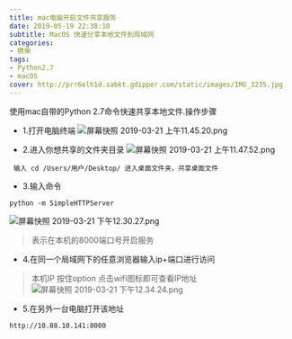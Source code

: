 ```yaml
---
title: mac电脑开启文件共享服务
date: 2019-05-19 22:38:10
subtitle: MacOS 快速分享本地文件到局域网
categories:
- 劈柴
tags:
- Python2.7
- macOS
cover: http://prr6elh1d.sabkt.gdipper.com/static/images/IMG_3235.jpg
---
```

使用mac自带的Python 2.7命令快速共享本地文件.操作步骤
- 1.打开电脑终端
  ![屏幕快照 2019-03-21 上午11.45.20.png](http://prr6elh1d.sabkt.gdipper.com/static/images/mac电脑文件共享/2975942-6460fb75db8ad0d6.png)

- 2.进入你想共享的文件夹目录
![屏幕快照 2019-03-21 上午11.47.52.png](http://prr6elh1d.sabkt.gdipper.com/static/images/mac电脑文件共享/2975942-785157544aa83b4f.png)
```
 输入 cd /Users/用户/Desktop/ 进入桌面文件夹，共享桌面文件 
```

- 3.输入命令
```
python -m SimpleHTTPServer
```
![屏幕快照 2019-03-21 下午12.30.27.png](http://prr6elh1d.sabkt.gdipper.com/static/images/mac电脑文件共享/2975942-eb5707509e383e29.png)
> 表示在本机的8000端口号开启服务

- 4.在同一个局域网下的任意浏览器输入ip+端口进行访问
> 本机IP 按住option 点击wifi图标即可查看IP地址
![屏幕快照 2019-03-21 下午12.34.24.png](http://prr6elh1d.sabkt.gdipper.com/static/images/mac电脑文件共享/2975942-c090d92f3af55725.png)

- 5.在另外一台电脑打开该地址
```
http://10.88.10.141:8000
```
